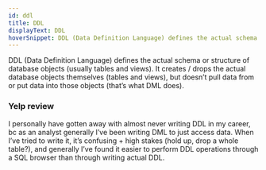 ```yaml
---
id: ddl
title: DDL
displayText: DDL  
hoverSnippet: DDL (Data Definition Language) defines the actual schema or structure of database objects (usually tables and views).
---
```


DDL (Data Definition Language) defines the actual schema or structure of database objects (usually tables and views).  It creates / drops the actual database objects themselves (tables and views), but doesn’t pull data from or put data into those objects (that’s what DML does).

### Yelp review

I personally have gotten away with almost never writing DDL in my career, bc as an analyst generally I’ve been writing DML to just access data.  When I’ve tried to write it, it’s confusing + high stakes (hold up, drop a whole table?), and generally I’ve found it easier to perform DDL operations through a SQL browser than through writing actual DDL.
